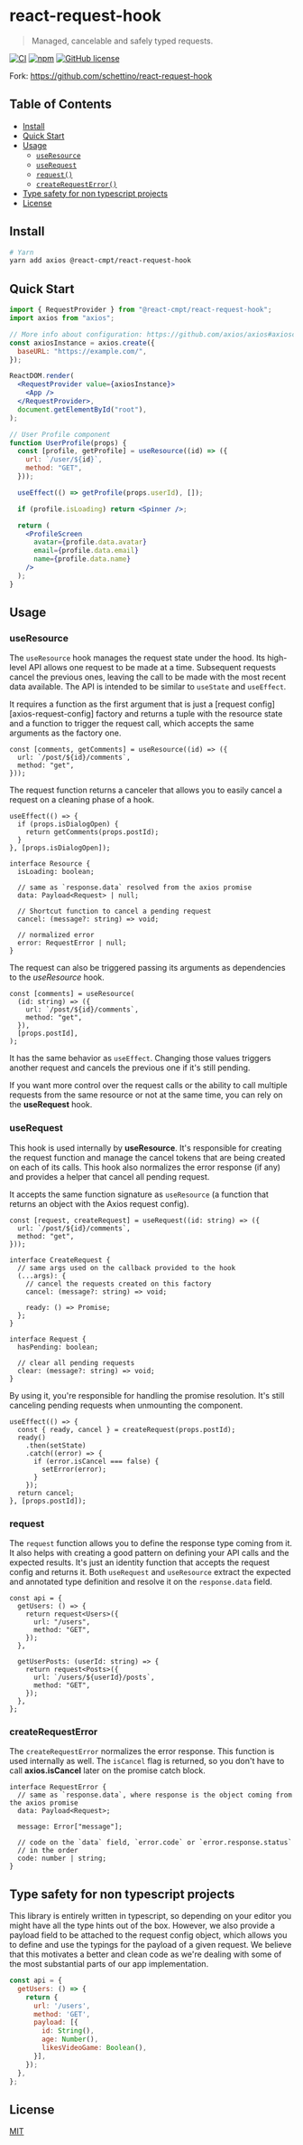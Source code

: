# react-request-hook

> Managed, cancelable and safely typed requests.

[![CI](https://github.com/react-cmpt/react-request-hook/workflows/CI/badge.svg)](https://github.com/react-cmpt/react-request-hook/actions?query=workflow%3ACI)
[![npm](https://img.shields.io/npm/v/@react-cmpt/react-request-hook.svg)](https://www.npmjs.com/package/@react-cmpt/react-request-hook)
[![GitHub license](https://img.shields.io/github/license/react-cmpt/react-request-hook)](https://github.com/react-cmpt/react-request-hook/blob/master/LICENSE)

Fork: https://github.com/schettino/react-request-hook

## Table of Contents

- [Install](#install)
- [Quick Start](#quick-start)
- [Usage](#usage)
  - [`useResource`](#useresource)
  - [`useRequest`](#userequest)
  - [`request()`](#request)
  - [`createRequestError()`](#createrequesterror)
- [Type safety for non typescript projects](#type-safety-for-non-typescript-projects)
- [License](#license)

## Install

```bash
# Yarn
yarn add axios @react-cmpt/react-request-hook
```

## Quick Start

```jsx
import { RequestProvider } from "@react-cmpt/react-request-hook";
import axios from "axios";

// More info about configuration: https://github.com/axios/axios#axioscreateconfig
const axiosInstance = axios.create({
  baseURL: "https://example.com/",
});

ReactDOM.render(
  <RequestProvider value={axiosInstance}>
    <App />
  </RequestProvider>,
  document.getElementById("root"),
);
```

```jsx
// User Profile component
function UserProfile(props) {
  const [profile, getProfile] = useResource((id) => ({
    url: `/user/${id}`,
    method: "GET",
  }));

  useEffect(() => getProfile(props.userId), []);

  if (profile.isLoading) return <Spinner />;

  return (
    <ProfileScreen
      avatar={profile.data.avatar}
      email={profile.data.email}
      name={profile.data.name}
    />
  );
}
```

## Usage

### useResource

The `useResource` hook manages the request state under the hood. Its high-level API allows one request to be made at a time. Subsequent requests cancel the previous ones, leaving the call to be made with the most recent data available. The API is intended to be similar to `useState` and `useEffect`.

It requires a function as the first argument that is just a [request config][axios-request-config] factory and returns a tuple with the resource state and a function to trigger the request call, which accepts the same arguments as the factory one.

```tsx
const [comments, getComments] = useResource((id) => ({
  url: `/post/${id}/comments`,
  method: "get",
}));
```

The request function returns a canceler that allows you to easily cancel a request on a cleaning phase of a hook.

```tsx
useEffect(() => {
  if (props.isDialogOpen) {
    return getComments(props.postId);
  }
}, [props.isDialogOpen]);
```

```tsx
interface Resource {
  isLoading: boolean;

  // same as `response.data` resolved from the axios promise
  data: Payload<Request> | null;

  // Shortcut function to cancel a pending request
  cancel: (message?: string) => void;

  // normalized error
  error: RequestError | null;
}
```

The request can also be triggered passing its arguments as dependencies to the _useResource_ hook.

```tsx
const [comments] = useResource(
  (id: string) => ({
    url: `/post/${id}/comments`,
    method: "get",
  }),
  [props.postId],
);
```

It has the same behavior as `useEffect`. Changing those values triggers another request and cancels the previous one if it's still pending.

If you want more control over the request calls or the ability to call multiple requests from the same resource or not at the same time, you can rely on the **useRequest** hook.

### useRequest

This hook is used internally by **useResource**. It's responsible for creating the request function and manage the cancel tokens that are being created on each of its calls. This hook also normalizes the error response (if any) and provides a helper that cancel all pending request.

It accepts the same function signature as `useResource` (a function that returns an object with the Axios request config).

```tsx
const [request, createRequest] = useRequest((id: string) => ({
  url: `/post/${id}/comments`,
  method: "get",
}));
```

```tsx
interface CreateRequest {
  // same args used on the callback provided to the hook
  (...args): {
    // cancel the requests created on this factory
    cancel: (message?: string) => void;

    ready: () => Promise;
  };
}

interface Request {
  hasPending: boolean;

  // clear all pending requests
  clear: (message?: string) => void;
}
```

By using it, you're responsible for handling the promise resolution. It's still canceling pending requests when unmounting the component.

```tsx
useEffect(() => {
  const { ready, cancel } = createRequest(props.postId);
  ready()
    .then(setState)
    .catch((error) => {
      if (error.isCancel === false) {
        setError(error);
      }
    });
  return cancel;
}, [props.postId]);
```

### request

The `request` function allows you to define the response type coming from it. It also helps with creating a good pattern on defining your API calls and the expected results. It's just an identity function that accepts the request config and returns it. Both `useRequest` and `useResource` extract the expected and annotated type definition and resolve it on the `response.data` field.

```tsx
const api = {
  getUsers: () => {
    return request<Users>({
      url: "/users",
      method: "GET",
    });
  },

  getUserPosts: (userId: string) => {
    return request<Posts>({
      url: `/users/${userId}/posts`,
      method: "GET",
    });
  },
};
```

### createRequestError

The `createRequestError` normalizes the error response. This function is used internally as well. The `isCancel` flag is returned, so you don't have to call **axios.isCancel** later on the promise catch block.

```tsx
interface RequestError {
  // same as `response.data`, where response is the object coming from the axios promise
  data: Payload<Request>;

  message: Error["message"];

  // code on the `data` field, `error.code` or `error.response.status`
  // in the order
  code: number | string;
}
```

## Type safety for non typescript projects

This library is entirely written in typescript, so depending on your editor you might have all the type hints out of the box. However, we also provide a payload field to be attached to the request config object, which allows you to define and use the typings for the payload of a given request. We believe that this motivates a better and clean code as we're dealing with some of the most substantial parts of our app implementation.

```js
const api = {
  getUsers: () => {
    return {
      url: '/users',
      method: 'GET',
      payload: [{
        id: String(),
        age: Number(),
        likesVideoGame: Boolean(),
      }],
    });
  },
};
```

## License

[MIT](./LICENSE)
